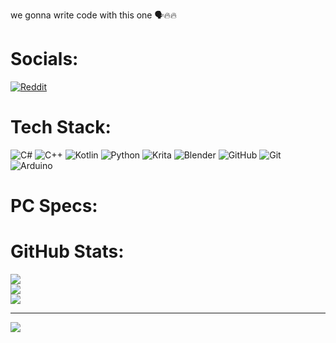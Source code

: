 
we gonna write code with this one 🗣️🔥🔥


# Socials:
[![Reddit](https://img.shields.io/badge/Reddit-%23FF4500.svg?logo=Reddit&logoColor=white)](https://reddit.com/user/igorten21) 

# Tech Stack:
![C#](https://img.shields.io/badge/c%23-%23239120.svg?style=flat&logo=csharp&logoColor=white) ![C++](https://img.shields.io/badge/c++-%2300599C.svg?style=flat&logo=c%2B%2B&logoColor=white) ![Kotlin](https://img.shields.io/badge/kotlin-%237F52FF.svg?style=flat&logo=kotlin&logoColor=white) ![Python](https://img.shields.io/badge/python-3670A0?style=flat&logo=python&logoColor=ffdd54) ![Krita](https://img.shields.io/badge/Krita-203759?style=flat&logo=krita&logoColor=EEF37B) ![Blender](https://img.shields.io/badge/blender-%23F5792A.svg?style=flat&logo=blender&logoColor=white) ![GitHub](https://img.shields.io/badge/github-%23121011.svg?style=flat&logo=github&logoColor=white) ![Git](https://img.shields.io/badge/git-%23F05033.svg?style=flat&logo=git&logoColor=white) ![Arduino](https://img.shields.io/badge/-Arduino-00979D?style=flat&logo=Arduino&logoColor=white)

# PC Specs:

# GitHub Stats:
![](https://github-readme-stats.vercel.app/api?username=igorten21&theme=dark&hide_border=false&include_all_commits=true&count_private=true)<br/>
![](https://github-readme-streak-stats.herokuapp.com/?user=igorten21&theme=dark&hide_border=false)<br/>
![](https://github-readme-stats.vercel.app/api/top-langs/?username=igorten21&theme=dark&hide_border=false&include_all_commits=true&count_private=true&layout=compact)

---
[![](https://visitcount.itsvg.in/api?id=igorten21&icon=0&color=13)](https://visitcount.itsvg.in)

